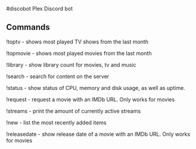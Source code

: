 #discobot
Plex Discord bot

## Commands
!toptv - shows most played TV shows from the last month

!topmovie - shows most played movies from the last month

!library - show library count for movies, tv and music

!search - search for content on the server

!status - show status of CPU, memory and disk usage, as well as uptime.

!request - request a movie with an IMDb URL. Only works for movies

!streams - print the amount of currently active streams

!new - list the most recently added items

!releasedate - show release date of a movie with an IMDb URL. Only works for movies
